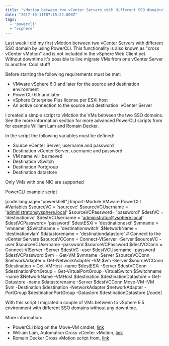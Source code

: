 ```yaml
---
title: "vMotion between two vCenter Servers with different SSO domains"
date: "2017-10-11T07:15:22.000Z"
tags: 
  - "powercli"
  - "vsphere"
---
```


Last week i did my first vMotion between two vCenter Servers with different SSO domain by using PowerCLI. This functionality is also known as "cross vCenter vMotion" and is not included in the vSphere Web Client yet. Without downtime it's possible to live migrate VMs from one vCenter Server to another. Cool stuff!

Before starting the following requirements must be met:

- VMware vSphere 6.0 and later for the source and destination environment
- PowerCLI 6.5 and later
- vSphere Enterprise Plus license per ESXi host
- An active connection to the source and destination  vCenter Server

I created a simple script to vMotion the VMs between the two SSO domains. See the more information section for more advanced PowerCLI scripts from for example William Lam and Romain Decker.

In the script the following variables must be defined:

- Source vCenter Server, username and password
- Destination vCenter Server, username and password
- VM name will be moved
- Destination vSwitch
- Destination Portgroup
- Destination datastore

Only VMs with one NIC are supported

PowerCLI example script

\[code language="powershell"\] Import-Module VMware.PowerCLI #Variables $sourceVC = 'sourcevc' $sourceVCUsername = 'administrator@vsphere.local' $sourceVCPassword= 'password!' $destVC = 'destinationvc' $destVCUsername = 'administrator@vsphere.local' $destVCPassword= 'password' $destESXi = 'destinationesxi' $vmname = 'vmname' $Switchname = 'destinationswitch' $NetworkName = 'destinationvlan' $datastorename = 'destinationdatastore' # Connect to the vCenter Servers $sourceVCConn = Connect-VIServer -Server $sourceVC -user $sourceVCUsername -password $sourceVCPassword $destVCConn = Connect-VIServer -Server $destVC -user $destVCUsername -password $destVCPassword $vm = Get-VM $vmname -Server $sourceVCConn $networkAdapter = Get-NetworkAdapter -VM $vm -Server $sourceVCConn $destination = Get-VMHost -name $destESXi -Server $destVCConn $destinationPortGroup = Get-VirtualPortGroup -VirtualSwitch $Switchname -name $NetworkName -VMHost $destination $destinationDatastore = Get-Datastore -name $datastorename -Server $destVCConn Move-VM -VM $vm -Destination $destination -NetworkAdapter $networkAdapter -PortGroup $destinationPortGroup -Datastore $destinationDatastore \[/code\]

With this script I migrated a couple of VMs between to vSphere 6.5 environment with different SSO domains without any downtime.

More information:

- PowerCLI blog on the Move-VM cmdlet, [link](https://blogs.vmware.com/PowerCLI/2017/01/spotlight-move-vm-cmdlet.html)
- William Lam, Automation Cross vCenter vMotion, [link](http://www.virtuallyghetto.com/2016/05/automating-cross-vcenter-vmotion-xvc-vmotion-between-the-same-different-sso-domain.html)
- Romain Decker Cross vMotion script from, [link](https://github.com/cloudmaniac/Cross-SSO_vMotion)
